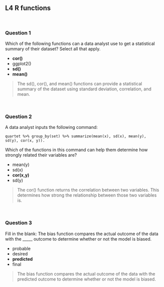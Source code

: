 ## L4 R functions

&nbsp;

### Question 1

Which of the following functions can a data analyst use to get a statistical summary of their dataset? Select all that apply.

* **cor()**
* ggplot2()
* **sd()**
* **mean()**

> The sd(), cor(), and mean() functions can provide a statistical summary of the dataset using standard deviation, correlation, and mean. 

&nbsp;

### Question 2

A data analyst inputs the following command: 

`quartet %>% group_by(set) %>% summarize(mean(x), sd(x), mean(y), sd(y), cor(x, y)).`

Which of the functions in this command can help them determine how strongly related their variables are?

* mean(y)
* sd(x)
* **cor(x,y)**
* sd(y)

> The cor() function returns the correlation between two variables. This determines how strong the relationship between those two variables is. 

&nbsp;

### Question 3

Fill in the blank: The bias function compares the actual outcome of the data with the _____ outcome to determine whether or not the model is biased.

* probable
* desired
* **predicted**
* final

> The bias function compares the actual outcome of the data with the predicted outcome to determine whether or not the model is biased.